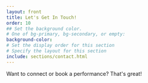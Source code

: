 ```yaml
---
layout: front
title: Let's Get In Touch!
order: 10
## Set the background color.
# One of bg-primary, bg-secondary, or empty:
background-color: 
# Set the display order for this section
# Specify the layout for this section
include: sections/contact.html
---
```


Want to connect or book a performance? That's great!